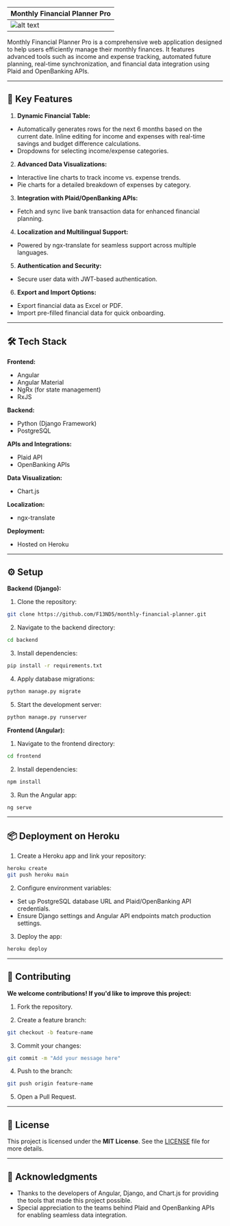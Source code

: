 | Monthly Financial Planner Pro               |
| ------------------------------------------- |
| ![alt text]()                               |

Monthly Financial Planner Pro is a comprehensive web application designed to help users efficiently manage their monthly finances. It features advanced tools such as income and expense tracking, automated future planning, real-time synchronization, and financial data integration using Plaid and OpenBanking APIs.

---

## 🚀 Key Features

1. **Dynamic Financial Table:**
- Automatically generates rows for the next 6 months based on the current date.
Inline editing for income and expenses with real-time savings and budget difference calculations.
- Dropdowns for selecting income/expense categories.

2. **Advanced Data Visualizations:**
- Interactive line charts to track income vs. expense trends.
- Pie charts for a detailed breakdown of expenses by category.

3. **Integration with Plaid/OpenBanking APIs:**
- Fetch and sync live bank transaction data for enhanced financial planning.

4. **Localization and Multilingual Support:**
- Powered by ngx-translate for seamless support across multiple languages.

5. **Authentication and Security:**
- Secure user data with JWT-based authentication.

6. **Export and Import Options:**
- Export financial data as Excel or PDF.
- Import pre-filled financial data for quick onboarding.

---

## 🛠️ Tech Stack

**Frontend:**
- Angular
- Angular Material
- NgRx (for state management)
- RxJS

**Backend:**
- Python (Django Framework)
- PostgreSQL

**APIs and Integrations:**
- Plaid API
- OpenBanking APIs

**Data Visualization:**
- Chart.js

**Localization:**
- ngx-translate

**Deployment:**
- Hosted on Heroku

---

## ⚙️ Setup

**Backend (Django):**

1. Clone the repository:
```bash
git clone https://github.com/F13ND5/monthly-financial-planner.git  
```

2. Navigate to the backend directory:
```bash
cd backend  
```

3. Install dependencies:
```bash
pip install -r requirements.txt  
```

4. Apply database migrations:
```bash
python manage.py migrate  
```

5. Start the development server:
```bash
python manage.py runserver  
```

**Frontend (Angular):**

1. Navigate to the frontend directory:
```bash
cd frontend
```

2. Install dependencies:
```bash
npm install
```

3. Run the Angular app:
```bash
ng serve
```

---

## 📦 Deployment on Heroku

1. Create a Heroku app and link your repository:
```bash
heroku create  
git push heroku main
```

2. Configure environment variables:
- Set up PostgreSQL database URL and Plaid/OpenBanking API credentials.
- Ensure Django settings and Angular API endpoints match production settings.

3. Deploy the app:
```bash
heroku deploy
```

---

## 🌟 Contributing

**We welcome contributions! If you'd like to improve this project:**

1. Fork the repository.

2. Create a feature branch:
```bash
git checkout -b feature-name  
```

3. Commit your changes:
```bash
git commit -m "Add your message here"  
```

4. Push to the branch:
```bash
git push origin feature-name  
```

5. Open a Pull Request.

---

## 📝 License
This project is licensed under the **MIT License**. See the [LICENSE]() file for more details.

---

## 🌟 Acknowledgments
- Thanks to the developers of Angular, Django, and Chart.js for providing the tools that made this project possible.
- Special appreciation to the teams behind Plaid and OpenBanking APIs for enabling seamless data integration.